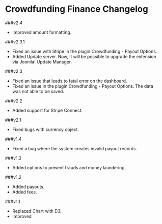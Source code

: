 Crowdfunding Finance Changelog
===============================
###v2.4
* Improved amount formatting.

###v2.3.1
* Fixed an issue with Stripe in the plugin Crowdfunding - Payout Options.
* Added Update server. Now, it will be possible to upgrade the extension via Joomla! Update Manager.

###v2.3
* Fixed an issue that leads to fatal error on the dashboard.
* Fixed an issue in the plugin Crowdfunding - Payout Options. The data was not able to be saved.

###v2.2
* Added support for Stripe Connect.

###v2.1
* Fixed bugs with currency object.

###v1.4
* Fixed a bug where the system creates invalid payout records.

###v1.3
* Added options to prevent frauds and money laundering.

###v1.2
* Added payouts.
* Added fees.

###v1.1
* Replaced Chart with D3.
* Improved
